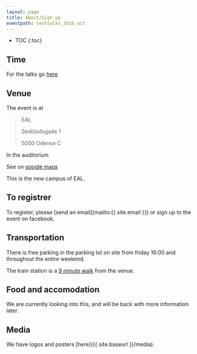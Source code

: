 ```yaml
---
layout: page
title: About/Sign up
eventpath: techtalks_2016_oct
---
```


* TOC
{:toc}

Time
------------

For the talks go [here](talks.html)


Venue
----------

The event is at

>  EAL
>
>  Seebladsgade 1
>
>  5000 Odense C

In the auditorium

See on [google maps](https://www.google.dk/maps/place/Seebladsgade+1,+5000+Odense/@55.403458,10.3771453,17z/data=!3m1!4b1!4m5!3m4!1s0x464cdffce26d61f5:0xb3c45d391e70236f!8m2!3d55.403458!4d10.379334)

This is the new campus of EAL.


To registrer
---------------

To register, please [send an email](mailto:{{ site.email }}) or sign up to the event on facebook.


Transportation
------------

There is free parking in the parking lot on site from friday 16:00 and throughout the entire weekend.

The train station is a [9 minute walk](https://www.google.dk/maps/dir/Odense+St.,+Odense/Seebladsgade+1,+5000+Odense/@55.4031864,10.3791838,16z/data=!3m1!4b1!4m14!4m13!1m5!1m1!1s0x464cdffe94c69193:0x55f5ab9b0f2af888!2m2!1d10.3871575!2d55.4012807!1m5!1m1!1s0x464cdffce26d61f5:0xb3c45d391e70236f!2m2!1d10.379334!2d55.403458!3e2) from the venue.



Food and accomodation
---------------------

We are currently looking into this, and will be back with more information later.


Media
---------

We have logos and posters [here]({{ site.baseurl }}/media).
